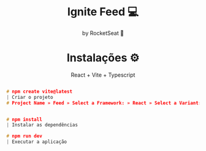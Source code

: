 **<h1 align="center"> Ignite Feed 💻</h1>** 
<p align="center"> by RocketSeat 🚀 </p>


**<h1 align="center"> Instalações ⚙️</h1>**
<p align=center> React + Vite + Typescript </p>


```c

# npm create vite@latest
| Criar o projeto
# Project Name » Feed » Select a Framework: » React » Select a Variant: » Typescript 


# npm install
| Instalar as dependências

# npm run dev
| Executar a aplicação
```
